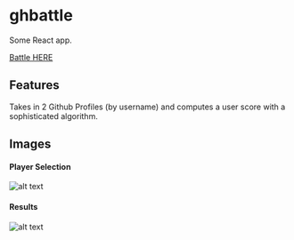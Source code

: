 # ghbattle
Some React app.

[Battle HERE](http://battle.ironicme.me "ghbattle")

## Features
Takes in 2 Github Profiles (by username) and computes a user score with a sophisticated algorithm.

## Images
#### Player Selection
![alt text](http://images.ironicme.me/ghbattle-select.jpg "Select Players")
#### Results
![alt text](http://images.ironicme.me/ghbattle-results.jpg "Battle Results")
